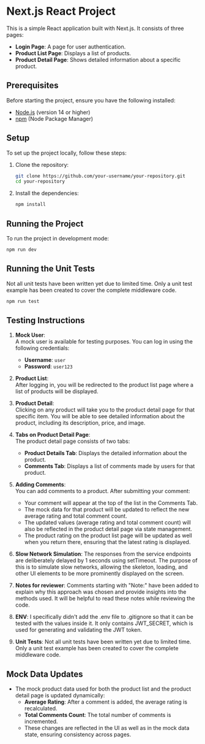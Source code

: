# Next.js React Project

This is a simple React application built with Next.js. It consists of three pages:

- **Login Page**: A page for user authentication.
- **Product List Page**: Displays a list of products.
- **Product Detail Page**: Shows detailed information about a specific product.

## Prerequisites

Before starting the project, ensure you have the following installed:

- [Node.js](https://nodejs.org/) (version 14 or higher)
- [npm](https://www.npmjs.com/) (Node Package Manager)

## Setup

To set up the project locally, follow these steps:

1. Clone the repository:

   ```bash
   git clone https://github.com/your-username/your-repository.git
   cd your-repository
   ```

2. Install the dependencies:
   ```bash
   npm install
   ```

## Running the Project

To run the project in development mode:

```bash
npm run dev
```

## Running the Unit Tests

Not all unit tests have been written yet due to limited time. Only a unit test example has been created to cover the complete middleware code.

```bash
npm run test
```

## Testing Instructions

1. **Mock User**:  
   A mock user is available for testing purposes. You can log in using the following credentials:

   - **Username**: `user`
   - **Password**: `user123`

2. **Product List**:  
   After logging in, you will be redirected to the product list page where a list of products will be displayed.

3. **Product Detail**:  
   Clicking on any product will take you to the product detail page for that specific item. You will be able to see detailed information about the product, including its description, price, and image.

4. **Tabs on Product Detail Page**:  
   The product detail page consists of two tabs:

   - **Product Details Tab**: Displays the detailed information about the product.
   - **Comments Tab**: Displays a list of comments made by users for that product.

5. **Adding Comments**:  
   You can add comments to a product. After submitting your comment:

   - Your comment will appear at the top of the list in the Comments Tab.
   - The mock data for that product will be updated to reflect the new average rating and total comment count.
   - The updated values (average rating and total comment count) will also be reflected in the product detail page via state management.
   - The product rating on the product list page will be updated as well when you return there, ensuring that the latest rating is displayed.

6. **Slow Network Simulation**:
   The responses from the service endpoints are deliberately delayed by 1 seconds using setTimeout.
   The purpose of this is to simulate slow networks, allowing the skeleton, loading, and other UI elements to be more prominently displayed on the screen.

7. **Notes for reviewer**:
   Comments starting with "Note:" have been added to explain why this approach was chosen and provide insights into the methods used. It will be helpful to read these notes while reviewing the code.

8. **ENV**:
   I specifically didn't add the .env file to .gitignore so that it can be tested with the values inside it. It only contains JWT_SECRET, which is used for generating and validating the JWT token.

9. **Unit Tests**:
   Not all unit tests have been written yet due to limited time. Only a unit test example has been created to cover the complete middleware code.

## Mock Data Updates

- The mock product data used for both the product list and the product detail page is updated dynamically:
  - **Average Rating**: After a comment is added, the average rating is recalculated.
  - **Total Comments Count**: The total number of comments is incremented.
  - These changes are reflected in the UI as well as in the mock data state, ensuring consistency across pages.
